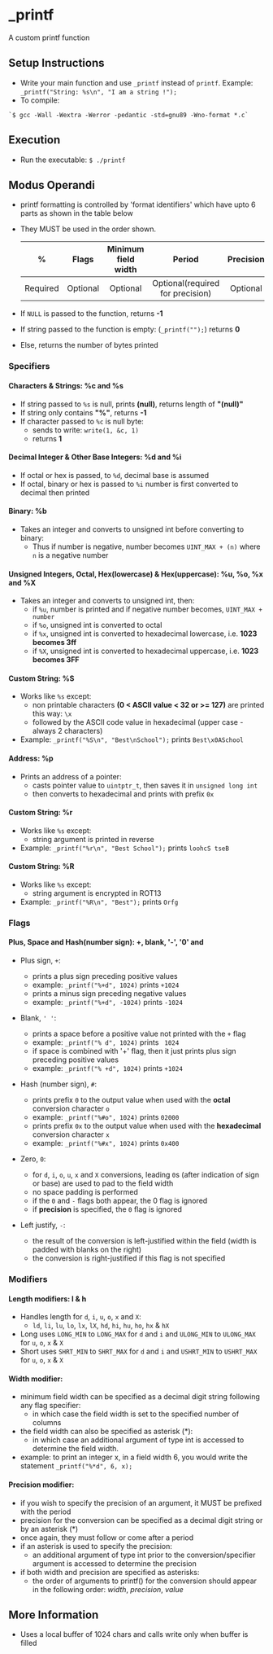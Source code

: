 # \_printf

A custom printf function

## Setup Instructions

   - Write your main function and use `_printf` instead of `printf`. Example:
    `_printf("String: %s\n", "I am a string !");`
   - To compile:

    `$ gcc -Wall -Wextra -Werror -pedantic -std=gnu89 -Wno-format *.c`

## Execution

   - Run the executable:
    `$ ./printf`

## Modus Operandi
   - printf formatting is controlled by 'format identifiers' which have upto 6 parts as shown in the table below
   - They MUST be used in the order shown.

      |%|Flags|Minimum field width|Period|Precision|Maximum field width|Argument type|
      |:--:|:----:|:-------------:|:------:|:-----:|:-----------------:|:-----------:|
      |Required|Optional|Optional|Optional(required for precision)|Optional|Required|
   - If `NULL` is passed to the function, returns **-1**
   - If string passed to the function is empty: (`_printf("");`) returns **0**
   - Else, returns the number of bytes printed

### Specifiers

#### Characters & Strings: %c and %s

   - If string passed to `%s` is null, prints **(null)**, returns length of **"(null)"**
   - If string only contains **"%"**, returns **-1**
   - If character passed to `%c` is null byte:
       - sends to write: `write(1, &c, 1)`
       - returns **1**

#### Decimal Integer & Other Base Integers: %d and %i

   - If octal or hex is passed, to `%d`, decimal base is assumed
   - If octal, binary or hex is passed to `%i` number is first converted to decimal then printed

#### Binary: %b

   - Takes an integer and converts to unsigned int before converting to binary:
       - Thus if number is negative, number becomes `UINT_MAX + (n)` where `n` is a negative number

#### Unsigned Integers, Octal, Hex(lowercase) & Hex(uppercase): %u, %o, %x and %X

   - Takes an integer and converts to unsigned int, then:
       - if `%u`, number is printed and if negative number becomes, `UINT_MAX + number`
       - if `%o`, unsigned int is converted to octal
       - if `%x`, unsigned int is converted to hexadecimal lowercase, i.e. **1023 becomes 3ff**
       - if `%X`, unsigned int is converted to hexadecimal uppercase, i.e. **1023 becomes 3FF**

#### Custom String: %S

   - Works like `%s` except:
       - non printable characters **(0 < ASCII value < 32 or >= 127)** are printed this way: `\x`
       - followed by the ASCII code value in hexadecimal (upper case - always 2 characters)
   - Example: `_printf("%S\n", "Best\nSchool");` prints `Best\x0ASchool`

#### Address: %p

   - Prints an address of a pointer:
       - casts pointer value to `uintptr_t`, then saves it in `unsigned long int`
       - then converts to hexadecimal and prints with prefix `0x`

#### Custom String: %r

   - Works like `%s` except:
       - string argument is printed in reverse  
   - Example: `_printf("%r\n", "Best School");` prints `loohcS tseB`

#### Custom String: %R

   - Works like `%s` except:
       - string argument is encrypted in ROT13  
   - Example: `_printf("%R\n", "Best");` prints `Orfg`

### Flags

#### Plus, Space and Hash(number sign): +, blank, '-', '0' and #

   - Plus sign, `+`:
       - prints a plus sign preceding positive values
       - example: `_printf("%+d", 1024)` prints `+1024`
       - prints a minus sign preceding negative values
       - example: `_printf("%+d", -1024)` prints `-1024`

   - Blank, `' '`:
       - prints a space before a positive value not printed with the `+` flag
       - example: `_printf("% d", 1024)` prints ` 1024`
       - if space is combined with '+' flag, then it just prints plus sign preceding positive values
       - example: `_printf("% +d", 1024)` prints `+1024`

   - Hash (number sign), `#`:
       - prints prefix `0` to the output value when used with the **octal** conversion character `o`
       - example: `_printf("%#o", 1024)` prints `02000`
       - prints prefix `0x` to the output value when used with the **hexadecimal** conversion character `x`
       - example: `_printf("%#x", 1024)` prints `0x400`

   - Zero, `0`:
       - for `d`, `i`, `o`, `u`, `x` and `X` conversions, leading `0`s (after indication of sign or base) are used to pad to the field width
       - no space padding is performed
       - if the `0` and `-` flags both appear, the 0 flag is ignored
       - if **precision** is specified, the `0` flag is ignored

   - Left justify, `-`:
       - the result of the conversion is left-justified within the field (width is padded with blanks on the right)
       - the conversion is right-justified if this flag is not specified

### Modifiers

#### Length modifiers: l & h

   - Handles length for `d`, `i`, `u`, `o`, `x` and `X`:
       - `ld`, `li`, `lu`, `lo`, `lx`, `lX`, `hd`, `hi`, `hu`, `ho`, `hx` & `hX`
   - Long uses `LONG_MIN` to `LONG_MAX` for `d` and `i` and `ULONG_MIN` to `ULONG_MAX` for `u`, `o`, `x` & `X`
   - Short uses `SHRT_MIN` to `SHRT_MAX` for `d` and `i` and `USHRT_MIN` to `USHRT_MAX` for `u`, `o`, `x` & `X`

#### Width modifier:
   -  minimum field width can be specified as a decimal digit string following any flag specifier:
       -  in which case the field width is set to the specified number of columns
   -  the field width can also be specified as asterisk (*):
       -  in which case an additional argument of type int is accessed to determine the field width.
   -  example: to print an integer x, in a field width 6, you would write the statement `_printf("%*d", 6, x);`

#### Precision modifier:
   -  if you wish to specify the precision of an argument, it MUST be prefixed with the period 
   -  precision for the conversion can be specified as a decimal digit string or by an asterisk (*)
   -  once again, they must follow or come after a period
   -  if an asterisk is used to specify the precision:
       -  an additional argument of type int prior to the conversion/specifier argument is accessed to determine the precision
   -  if both width and precision are specified as asterisks:
       -  the order of arguments to printf() for the conversion should appear in the following order: *width*, *precision*, *value*

## More Information

   - Uses a local buffer of 1024 chars and calls write only when buffer is filled
